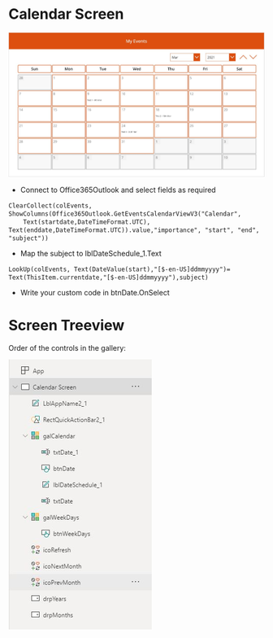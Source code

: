 # Calendar Screen

![Calendar](./images/calendar.JPG?raw=true)


- Connect to Office365Outlook and select fields as required
```
ClearCollect(colEvents, ShowColumns(Office365Outlook.GetEventsCalendarViewV3("Calendar", 
    Text(startdate,DateTimeFormat.UTC), Text(enddate,DateTimeFormat.UTC)).value,"importance", "start", "end", "subject"))
```
- Map the subject to lblDateSchedule_1.Text

```
LookUp(colEvents, Text(DateValue(start),"[$-en-US]ddmmyyyy")= Text(ThisItem.currentdate,"[$-en-US]ddmmyyyy"),subject)
```

- Write your custom code in btnDate.OnSelect

# Screen Treeview

Order of the controls in the gallery:

![Treeview](./images/treeview.JPG?raw=true)
